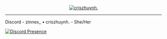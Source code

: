 <div align="center"><a href="https://discord.gg"><img alt="criszhuynh." src="https://i.imgur.com/Jxir9XD.gif"></a></div>

---

Discord - zinnex_ • criszhuynh. - She/Her

[![Discord Presence](https://lanyard.cnrad.dev/api/1030116082469572618)](https://discord.com/users/1030116082469572618)
